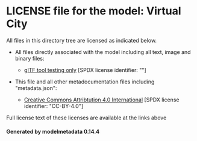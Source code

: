 # LICENSE file for the model: Virtual City

All files in this directory tree are licensed as indicated below.

* All files directly associated with the model including all text, image and binary files:

  * [glTF tool testing only]("https://3drt.com/store/terms-of-use-license.html") [SPDX license identifier: ""]

* This file and all other metadocumentation files including "metadata.json":

  * [Creative Commons Attribtution 4.0 International]("https://creativecommons.org/licenses/by/4.0/legalcode") [SPDX license identifier: "CC-BY-4.0"]

Full license text of these licenses are available at the links above

#### Generated by modelmetadata 0.14.4
